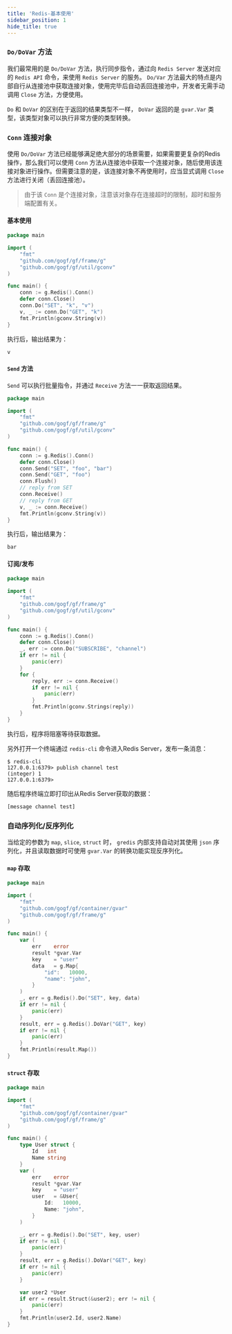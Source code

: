 ```yaml
---
title: 'Redis-基本使用'
sidebar_position: 1
hide_title: true
---
```


### `Do/DoVar` 方法

我们最常用的是 `Do/DoVar` 方法，执行同步指令，通过向 `Redis Server` 发送对应的 `Redis API` 命令，来使用 `Redis Server` 的服务。 `Do/Var` 方法最大的特点是内部自行从连接池中获取连接对象，使用完毕后自动丢回连接池中，开发者无需手动调用 `Close` 方法，方便使用。

`Do` 和 `DoVar` 的区别在于返回的结果类型不一样， `DoVar` 返回的是 `gvar.Var` 类型，该类型对象可以执行非常方便的类型转换。

### `Conn` 连接对象

使用 `Do/DoVar` 方法已经能够满足绝大部分的场景需要，如果需要更复杂的Redis操作，那么我们可以使用 `Conn` 方法从连接池中获取一个连接对象，随后使用该连接对象进行操作。但需要注意的是，该连接对象不再使用时，应当显式调用 `Close` 方法进行关闭（丢回连接池）。

> 由于该 `Conn` 是个连接对象，注意该对象存在连接超时的限制，超时和服务端配置有关。

#### 基本使用

```go
package main

import (
    "fmt"
    "github.com/gogf/gf/frame/g"
    "github.com/gogf/gf/util/gconv"
)

func main() {
    conn := g.Redis().Conn()
    defer conn.Close()
    conn.Do("SET", "k", "v")
    v, _ := conn.Do("GET", "k")
    fmt.Println(gconv.String(v))
}

```

执行后，输出结果为：

```html
v

```

#### `Send` 方法

`Send` 可以执行批量指令，并通过 `Receive` 方法一一获取返回结果。

```go
package main

import (
    "fmt"
    "github.com/gogf/gf/frame/g"
    "github.com/gogf/gf/util/gconv"
)

func main() {
    conn := g.Redis().Conn()
    defer conn.Close()
    conn.Send("SET", "foo", "bar")
    conn.Send("GET", "foo")
    conn.Flush()
    // reply from SET
    conn.Receive()
    // reply from GET
    v, _ := conn.Receive()
    fmt.Println(gconv.String(v))
}

```

执行后，输出结果为：

```html
bar

```

#### 订阅/发布

```go
package main

import (
    "fmt"
    "github.com/gogf/gf/frame/g"
    "github.com/gogf/gf/util/gconv"
)

func main() {
    conn := g.Redis().Conn()
    defer conn.Close()
    _, err := conn.Do("SUBSCRIBE", "channel")
    if err != nil {
        panic(err)
    }
    for {
        reply, err := conn.Receive()
        if err != nil {
            panic(err)
        }
        fmt.Println(gconv.Strings(reply))
    }
}

```

执行后，程序将阻塞等待获取数据。

另外打开一个终端通过 `redis-cli` 命令进入Redis Server，发布一条消息：

```shell
$ redis-cli
127.0.0.1:6379> publish channel test
(integer) 1
127.0.0.1:6379>

```

随后程序终端立即打印出从Redis Server获取的数据：

```html
[message channel test]

```

### 自动序列化/反序列化

当给定的参数为 `map`, `slice`, `struct` 时， `gredis` 内部支持自动对其使用 `json` 序列化，并且读取数据时可使用 `gvar.Var` 的转换功能实现反序列化。

#### `map` 存取

```go
package main

import (
	"fmt"
	"github.com/gogf/gf/container/gvar"
	"github.com/gogf/gf/frame/g"
)

func main() {
	var (
		err    error
		result *gvar.Var
		key    = "user"
		data   = g.Map{
			"id":   10000,
			"name": "john",
		}
	)
	_, err = g.Redis().Do("SET", key, data)
	if err != nil {
		panic(err)
	}
	result, err = g.Redis().DoVar("GET", key)
	if err != nil {
		panic(err)
	}
	fmt.Println(result.Map())
}

```

#### `struct` 存取

```go
package main

import (
	"fmt"
	"github.com/gogf/gf/container/gvar"
	"github.com/gogf/gf/frame/g"
)

func main() {
	type User struct {
		Id   int
		Name string
	}
	var (
		err    error
		result *gvar.Var
		key    = "user"
		user   = &User{
			Id:   10000,
			Name: "john",
		}
	)

	_, err = g.Redis().Do("SET", key, user)
	if err != nil {
		panic(err)
	}
	result, err = g.Redis().DoVar("GET", key)
	if err != nil {
		panic(err)
	}

	var user2 *User
	if err = result.Struct(&user2); err != nil {
		panic(err)
	}
	fmt.Println(user2.Id, user2.Name)
}

```